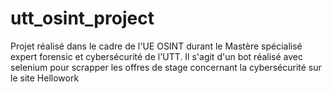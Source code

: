 # utt_osint_project
Projet réalisé dans le cadre de l'UE OSINT durant le Mastère spécialisé expert forensic et cybersécurité de l'UTT. Il s'agit d'un bot réalisé avec selenium pour scrapper les offres de stage concernant la cybersécurité sur le site Hellowork
